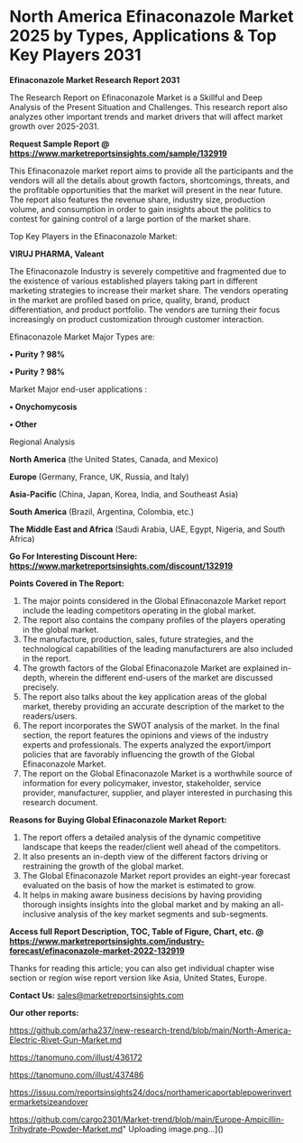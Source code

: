 # North America Efinaconazole Market 2025 by Types, Applications & Top Key Players 2031

<strong>Efinaconazole Market Research Report 2031</strong>

The Research Report on Efinaconazole Market is a Skillful and Deep Analysis of the Present Situation and Challenges. This research report also analyzes other important trends and market drivers that will affect market growth over 2025-2031.

<strong>Request Sample Report @ <a href=https://www.marketreportsinsights.com/sample/132919>https://www.marketreportsinsights.com/sample/132919</a></strong>

This Efinaconazole market report aims to provide all the participants and the vendors will all the details about growth factors, shortcomings, threats, and the profitable opportunities that the market will present in the near future. The report also features the revenue share, industry size, production volume, and consumption in order to gain insights about the politics to contest for gaining control of a large portion of the market share.

Top Key Players in the Efinaconazole Market:

<strong>VIRUJ PHARMA, Valeant</strong>

The Efinaconazole Industry is severely competitive and fragmented due to the existence of various established players taking part in different marketing strategies to increase their market share. The vendors operating in the market are profiled based on price, quality, brand, product differentiation, and product portfolio. The vendors are turning their focus increasingly on product customization through customer interaction.

Efinaconazole Market Major Types are:

<strong>• Purity ? 98%

• Purity ? 98%</strong>

Market Major end-user applications :

<strong>• Onychomycosis

• Other</strong>

Regional Analysis

</u><strong><b>North America</b></strong> (the United States, Canada, and Mexico)

<strong><b>Europe </b></strong>(Germany, France, UK, Russia, and Italy)

<strong><b>Asia-Pacific</b></strong> (China, Japan, Korea, India, and Southeast Asia)

<strong><b>South America</b></strong> (Brazil, Argentina, Colombia, etc.)

<strong><b>The Middle East and Africa</b></strong> (Saudi Arabia, UAE, Egypt, Nigeria, and South Africa)

<strong>Go For Interesting Discount Here: <a href=https://www.marketreportsinsights.com/discount/132919>https://www.marketreportsinsights.com/discount/132919</a></strong>

<strong>Points Covered in The Report:</strong>
<ol>
  <li>The major points considered in the Global Efinaconazole Market report include the leading competitors operating in the global market.</li>
  <li>The report also contains the company profiles of the players operating in the global market.</li>
  <li>The manufacture, production, sales, future strategies, and the technological capabilities of the leading manufacturers are also included in the report.</li>
  <li>The growth factors of the Global Efinaconazole Market are explained in-depth, wherein the different end-users of the market are discussed precisely.</li>
  <li>The report also talks about the key application areas of the global market, thereby providing an accurate description of the market to the readers/users.</li>
  <li>The report incorporates the SWOT analysis of the market. In the final section, the report features the opinions and views of the industry experts and professionals. The experts analyzed the export/import policies that are favorably influencing the growth of the Global Efinaconazole Market.</li>
  <li>The report on the Global Efinaconazole Market is a worthwhile source of information for every policymaker, investor, stakeholder, service provider, manufacturer, supplier, and player interested in purchasing this research document.</li>
</ol>
<strong>Reasons for Buying Global Efinaconazole Market Report:</strong>

<ol>
  <li>The report offers a detailed analysis of the dynamic competitive landscape that keeps the reader/client well ahead of the competitors.</li>
  <li>It also presents an in-depth view of the different factors driving or restraining the growth of the global market.</li>
  <li>The Global Efinaconazole Market report provides an eight-year forecast evaluated on the basis of how the market is estimated to grow.</li>
  <li>It helps in making aware business decisions by having providing thorough insights insights into the global market and by making an all-inclusive analysis of the key market segments and sub-segments.</li>
</ol>
<strong>Access full Report Description, TOC, Table of Figure, Chart, etc. @ <a href=https://www.marketreportsinsights.com/industry-forecast/efinaconazole-market-2022-132919>https://www.marketreportsinsights.com/industry-forecast/efinaconazole-market-2022-132919</a></strong>


Thanks for reading this article; you can also get individual chapter wise section or region wise report version like Asia, United States, Europe.

<strong>Contact Us:</strong>
sales@marketreportsinsights.com

<strong>Our other reports:</strong>

<a href=https://github.com/arha237/new-research-trend/blob/main/North-America-Electric-Rivet-Gun-Market.md>https://github.com/arha237/new-research-trend/blob/main/North-America-Electric-Rivet-Gun-Market.md</a>

<a href=https://tanomuno.com/illust/436172>https://tanomuno.com/illust/436172</a>

<a href=https://tanomuno.com/illust/437486>https://tanomuno.com/illust/437486</a>

<a href=https://issuu.com/reportsinsights24/docs/northamericaportablepowerinvertermarketsizeandover>https://issuu.com/reportsinsights24/docs/northamericaportablepowerinvertermarketsizeandover</a>

<a href=https://github.com/cargo2301/Market-trend/blob/main/Europe-Ampicillin-Trihydrate-Powder-Market.md>https://github.com/cargo2301/Market-trend/blob/main/Europe-Ampicillin-Trihydrate-Powder-Market.md</a>"
Uploading image.png…]()
